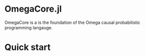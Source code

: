 # OmegaCore.jl

OmegaCore is a is the foundation of the Omega causal probabilistic programming langauge.

# Quick start

